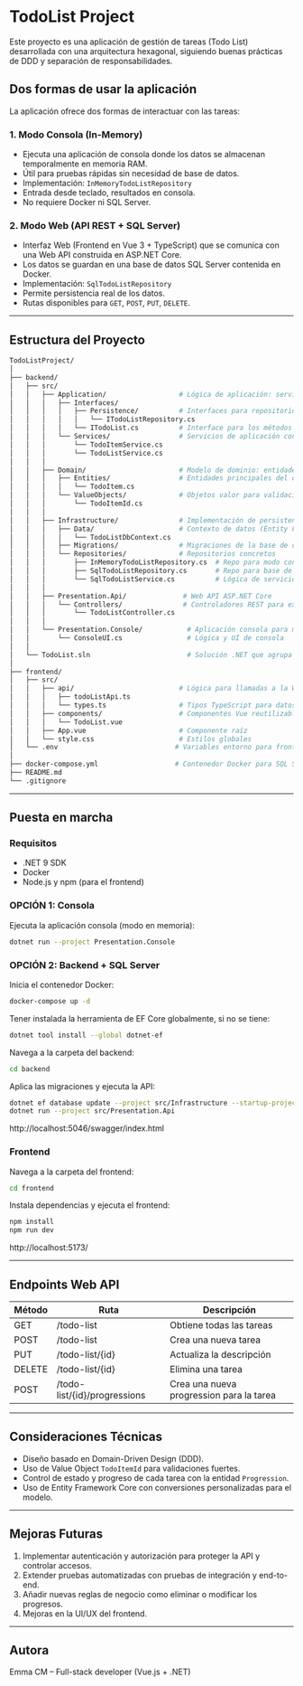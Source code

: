 ﻿# TodoList Project

Este proyecto es una aplicación de gestión de tareas (Todo List) desarrollada con una arquitectura hexagonal, siguiendo buenas prácticas de DDD y separación de responsabilidades.

## Dos formas de usar la aplicación

La aplicación ofrece dos formas de interactuar con las tareas:

### 1. Modo Consola (In-Memory)

- Ejecuta una aplicación de consola donde los datos se almacenan temporalmente en memoria RAM.
- Útil para pruebas rápidas sin necesidad de base de datos.
- Implementación: `InMemoryTodoListRepository`
- Entrada desde teclado, resultados en consola.
- No requiere Docker ni SQL Server.

### 2. Modo Web (API REST + SQL Server)

- Interfaz Web (Frontend en Vue 3 + TypeScript) que se comunica con una Web API construida en ASP.NET Core.
- Los datos se guardan en una base de datos SQL Server contenida en Docker.
- Implementación: `SqlTodoListRepository`
- Permite persistencia real de los datos.
- Rutas disponibles para `GET`, `POST`, `PUT`, `DELETE`.

---

## Estructura del Proyecto

```bash
TodoListProject/
│
├── backend/
│   ├── src/
│   │   ├── Application/                  # Lógica de aplicación: servicios, interfaces, casos de uso
│   │   │   ├── Interfaces/
│   │   │   │   ├── Persistence/          # Interfaces para repositorios (persistencia)
│   │   │   │   │   └── ITodoListRepository.cs
│   │   │   │   └── ITodoList.cs          # Interface para los métodos del todo list (puertos)
│   │   │   └── Services/                 # Servicios de aplicación con lógica concreta
│   │   │       └── TodoItemService.cs
│   │   │       └── TodoListService.cs
│   │   │
│   │   ├── Domain/                       # Modelo de dominio: entidades, objetos valor, reglas de negocio
│   │   │   ├── Entities/                 # Entidades principales del dominio
│   │   │   │   └── TodoItem.cs
│   │   │   └── ValueObjects/             # Objetos valor para validaciones fuertes y encapsulación
│   │   │       └── TodoItemId.cs
│   │   │
│   │   ├── Infrastructure/               # Implementación de persistencia y repositorios
│   │   │   ├── Data/                     # Contexto de datos (Entity Framework, DbContext)
│   │   │   │   └── TodoListDbContext.cs
│   │   │   ├── Migrations/               # Migraciones de la base de datos EF Core
│   │   │   └── Repositories/             # Repositorios concretos
│   │   │       ├── InMemoryTodoListRepository.cs  # Repo para modo consola (RAM)
│   │   │       ├── SqlTodoListRepository.cs       # Repo para base de datos SQL Server
│   │   │       └── SqlTodoListService.cs          # Lógica de servicio con acceso a SQL Server
│   │   │
│   │   ├── Presentation.Api/              # Web API ASP.NET Core
│   │   │   └── Controllers/               # Controladores REST para exponer la API
│   │   │       └── TodoListController.cs
│   │   │
│   │   └── Presentation.Console/           # Aplicación consola para modo in-memory
│   │       └── ConsoleUI.cs                # Lógica y UI de consola
│   │
│   └── TodoList.sln                        # Solución .NET que agrupa todos los proyectos
│
├── frontend/                              
│   ├── src/
│   │   ├── api/                          # Lógica para llamadas a la Web API
│   │   │   ├── todoListApi.ts
│   │   │   └── types.ts                  # Tipos TypeScript para datos
│   │   ├── components/                   # Componentes Vue reutilizables
│   │   │   └── TodoList.vue
│   │   ├── App.vue                       # Componente raíz
│   │   └── style.css                     # Estilos globales
│   └── .env                             # Variables entorno para frontend
│
├── docker-compose.yml                   # Contenedor Docker para SQL Server y servicios
├── README.md                           
└── .gitignore                         
```

---

## Puesta en marcha

### Requisitos
- .NET 9 SDK  
- Docker  
- Node.js y npm (para el frontend)

### OPCIÓN 1: Consola

Ejecuta la aplicación consola (modo en memoria):
```bash
dotnet run --project Presentation.Console
```

### OPCIÓN 2: Backend + SQL Server

Inicia el contenedor Docker:
```bash
docker-compose up -d
```

Tener instalada la herramienta de EF Core globalmente, si no se tiene:
```bash
dotnet tool install --global dotnet-ef
```
Navega a la carpeta del backend:
```bash
cd backend
```

Aplica las migraciones y ejecuta la API:
```bash
dotnet ef database update --project src/Infrastructure --startup-project src/Presentation.Api
dotnet run --project src/Presentation.Api
```
http://localhost:5046/swagger/index.html

### Frontend

Navega a la carpeta del frontend:
```bash
cd frontend
```

Instala dependencias y ejecuta el frontend:
```bash
npm install
npm run dev
```
http://localhost:5173/

---

## Endpoints Web API

| Método | Ruta                              | Descripción                             |
|--------|-----------------------------------|-----------------------------------------|
| GET    | /todo-list                        | Obtiene todas las tareas                |
| POST   | /todo-list                        | Crea una nueva tarea                    |
| PUT    | /todo-list/{id}                   | Actualiza la descripción                |
| DELETE | /todo-list/{id}                   | Elimina una tarea                       |
| POST   | /todo-list/{id}/progressions      | Crea una nueva progression para la tarea|

---

## Consideraciones Técnicas

- Diseño basado en Domain-Driven Design (DDD).
- Uso de Value Object `TodoItemId` para validaciones fuertes.
- Control de estado y progreso de cada tarea con la entidad `Progression`.
- Uso de Entity Framework Core con conversiones personalizadas para el modelo.

---

## Mejoras Futuras

1. Implementar autenticación y autorización para proteger la API y controlar accesos.
2. Extender pruebas automatizadas con pruebas de integración y end-to-end.
3. Añadir nuevas reglas de negocio como eliminar o modificar los progresos.
4. Mejoras en la UI/UX del frontend.

---

## Autora

Emma CM – Full-stack developer (Vue.js + .NET)
